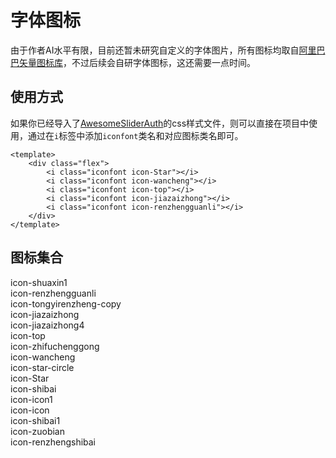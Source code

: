 # 字体图标
由于作者AI水平有限，目前还暂未研究自定义的字体图片，所有图标均取自[阿里巴巴矢量图标库](https://www.iconfont.cn/)，不过后续会自研字体图标，这还需要一点时间。
## 使用方式
如果你已经导入了[AwesomeSliderAuth](/)的css样式文件，则可以直接在项目中使用，通过在`i`标签中添加`iconfont`类名和对应图标类名即可。

<CodeRun auto editable>

```vue
<template>
    <div class="flex">
        <i class="iconfont icon-Star"></i>
        <i class="iconfont icon-wancheng"></i>
        <i class="iconfont icon-top"></i>
        <i class="iconfont icon-jiazaizhong"></i>
        <i class="iconfont icon-renzhengguanli"></i>
    </div>
</template>
```

</CodeRun>

## 图标集合
<div class="icon-gather">
    <div class="icon-item" @click="fontClick">
        <i class="iconfont icon-shuaxin1"></i>
        <span class="icon-text">icon-shuaxin1</span>
        <span class="tips"></span>
    </div>
    <div class="icon-item" @click="fontClick">
        <i class="iconfont icon-renzhengguanli"></i>
        <span class="icon-text">icon-renzhengguanli</span>
        <span class="tips"></span>
    </div>
    <div class="icon-item" @click="fontClick">
        <i class="iconfont icon-tongyirenzheng-copy"></i>
        <span class="icon-text">icon-tongyirenzheng-copy</span>
        <span class="tips"></span>
    </div>
    <div class="icon-item" @click="fontClick">
        <i class="iconfont icon-jiazaizhong"></i>
        <span class="icon-text">icon-jiazaizhong</span>
        <span class="tips"></span>
    </div>
    <div class="icon-item" @click="fontClick">
        <i class="iconfont icon-jiazaizhong4"></i>
        <span class="icon-text">icon-jiazaizhong4</span>
        <span class="tips"></span>
    </div>
    <div class="icon-item" @click="fontClick">
        <i class="iconfont icon-top"></i>
        <span class="icon-text">icon-top</span>
        <span class="tips"></span>
    </div>
    <div class="icon-item" @click="fontClick">
        <i class="iconfont icon-zhifuchenggong"></i>
        <span class="icon-text">icon-zhifuchenggong</span>
        <span class="tips"></span>
    </div>
    <div class="icon-item" @click="fontClick">
        <i class="iconfont icon-wancheng"></i>
        <span class="icon-text">icon-wancheng</span>
        <span class="tips"></span>
    </div>
    <div class="icon-item" @click="fontClick">
        <i class="iconfont icon-star-circle"></i>
        <span class="icon-text">icon-star-circle</span>
        <span class="tips"></span>
    </div>
    <div class="icon-item" @click="fontClick">
        <i class="iconfont icon-Star"></i>
        <span class="icon-text">icon-Star</span>
        <span class="tips"></span>
    </div>
    <div class="icon-item" @click="fontClick">
        <i class="iconfont icon-shibai"></i>
        <span class="icon-text">icon-shibai</span>
        <span class="tips"></span>
    </div>
    <div class="icon-item" @click="fontClick">
        <i class="iconfont icon-icon1"></i>
        <span class="icon-text">icon-icon1</span>
        <span class="tips"></span>
    </div>
    <div class="icon-item" @click="fontClick">
        <i class="iconfont icon-icon"></i>
        <span class="icon-text">icon-icon</span>
        <span class="tips"></span>
    </div>
    <div class="icon-item" @click="fontClick">
        <i class="iconfont icon-shibai1"></i>
        <span class="icon-text">icon-shibai1</span>
        <span class="tips"></span>
    </div>
    <div class="icon-item" @click="fontClick">
        <i class="iconfont icon-zuobian"></i>
        <span class="icon-text">icon-zuobian</span>
        <span class="tips"></span>
    </div>
    <div class="icon-item" @click="fontClick">
        <i class="iconfont icon-renzhengshibai"></i>
        <span class="icon-text">icon-renzhengshibai</span>
        <span class="tips"></span>
    </div>
    <div class="icon-item">
        <i class="iconfont"></i>
        <span class="icon-text"></span>
        <span class="tips"></span>
    </div>
    <div class="icon-item">
        <i class="iconfont"></i>
        <span class="icon-text"></span>
        <span class="tips"></span>
    </div>
    <div class="icon-item">
        <i class="iconfont"></i>
        <span class="icon-text"></span>
        <span class="tips"></span>
    </div>
    <div class="icon-item">
        <i class="iconfont"></i>
        <span class="icon-text"></span>
        <span class="tips"></span>
    </div>
</div>

<script setup>
import {ref} from "vue";
/**
 * 字体图标点击复制
 */

function fontClick(e) {
    // 获取所点击的字体类名
    let fontClassName = e.currentTarget.children[1].innerText;
    if (!fontClassName) {
        return;
    }
    // 复制数据到剪切板
    const cInput = document.createElement('input');
    cInput.value = fontClassName;
    document.body.appendChild(cInput);
    cInput.select() // 选取文本域内容;
    // 执行浏览器复制命令
    // 复制命令会将当前选中的内容复制到剪切板中（这里就是创建的input标签）
    // Input要在正常的编辑状态下原生复制方法才会生效
    document.execCommand('Copy')
    // 复制成功后再将构造的标签 移除
    cInput.remove();
    // 提示复制成功
    let tipDom = e.currentTarget.children[2];
    tipDom.innerText = "已复制";
    setTimeout(() => {
        tipDom.innerText = "";
    }, 1500);
}
</script>